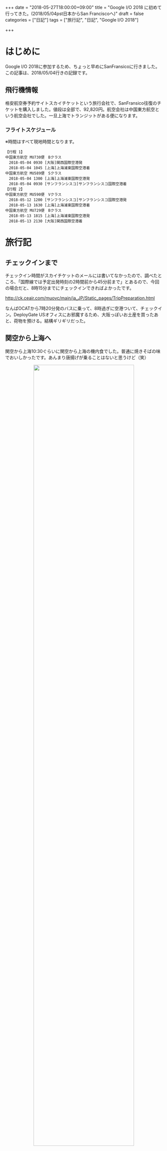 +++
date = "2018-05-27T18:00:00+09:00"
title = "Google I/O 2018 に初めて行ってきた。(2018/05/04pst日本からSan Franciscoへ)"
draft = false
categories = ["日記"]
tags = ["旅行記", "日記", "Google I/O 2018"]

+++

# はじめに

Google I/O 2018に参加するため、ちょっと早めにSanFransicoに行きました。
この記事は、2018/05/04行きの記録です。


## 飛行機情報

格安航空券予約サイトスカイチケットという旅行会社で、SanFransico往復のチケットを購入しました。値段は全部で、92,820円。航空会社は中国東方航空という航空会社でした。一旦上海でトランジットがある便になります。

### フライトスケジュール
※時間はすべて現地時間となります。

```
【行程 1】
中国東方航空 MU730便　Bクラス 
　2018-05-04 0930 [大阪]関西国際空港発
　2018-05-04 1045 [上海]上海浦東国際空港着
中国東方航空 MU589便　Sクラス 
　2018-05-04 1300 [上海]上海浦東国際空港発
　2018-05-04 0930 [サンフランシスコ]サンフランシスコ国際空港着
【行程 2】
中国東方航空 MU590便　Vクラス 
　2018-05-12 1200 [サンフランシスコ]サンフランシスコ国際空港発
　2018-05-13 1630 [上海]上海浦東国際空港着
中国東方航空 MU729便　Bクラス 
　2018-05-13 1815 [上海]上海浦東国際空港発
　2018-05-13 2130 [大阪]関西国際空港着
```

# 旅行記
## チェックインまで

チェックイン時間がスカイチケットのメールには書いてなかったので、調べたところ、「国際線では予定出発時刻の2時間前から45分前まで」とあるので、今回の場合だと、8時15分までにチェックインできればよかったです。

http://ck.ceair.com/muovc/main/ja_JP/Static_pages/TripPreparation.html


なんばOCATから7時20分発のバスに乗って、8時過ぎに空港ついて、チェックイン。DeployGate USオフィスにお邪魔するため、大阪っぽいお土産を買ったあと、荷物を預ける。結構ギリギリだった。

## 関空から上海へ

関空から上海10:30ぐらいに関空から上海の機内食でした。普通に焼きそばの味でおいしかったです。あんまり唐揚げが乗ることはないと思うけど（笑）

<div align="center">
<img width="80%" src="/images/2018/05/googleio-20180504/IMG_1949.jpg"/>
</div>

機内で日本語を話すことが出来るのはCAさんは、2名とのこと。ちょっと安心。

機内食が配られた時は、英語で飲み物はどれがいいか聞かれて、
機内食は1種類だけだったので、とくにどっちがいいかみたいなことはきかれなかった。

2時間15分のフライトのあと、現地時間10:50ぐらいに上海に到着。


<div align="center">
<img width="80%" src="/images/2018/05/googleio-20180504/IMG_1950.jpg" />
</div>

## 上海からSanFransicoへ

上海で乗り換えです。
中国人に間違えられることが多かったですねｗ欧米の人には英語で、いってらっしゃいみたいなこと言ってるが、自分が降りるとき、中国語で言われました。

Transferの向きに従って行きます。

<div align="center">
<img width="80%" src="/images/2018/05/googleio-20180504/IMG_1952.jpg" />
</div>

<div align="center">
<img width="80%" src="/images/2018/05/googleio-20180504/IMG_1953.jpg" />
</div>

ここで、ちょっと写真がぶれてますが、右側が自分でトランジット手続きをする場所、左側が人が手続きをしてくれる場所になり、僕は右側の自動のレーンに案内されましたが、いざ自動をやってみると、エラーになり、左側の人が手続きする方に並び直されました。やることはパスポートスキャンして、チケットスキャンして、顔写真とるぐらいだったのですが。

<div align="center">
<img width="80%" src="/images/2018/05/googleio-20180504/IMG_1954.jpg" />
</div>

そのあと、セキュリティゲートで荷物検査です。
ベルトもはずせと言われました。
ペットボトルがあったら、ゲート前に捨てる必要がありそうでした。

<div align="center">
<img width="80%" src="/images/2018/05/googleio-20180504/IMG_1955.jpg" />
</div>
<div align="center">
<img width="80%" src="/images/2018/05/googleio-20180504/IMG_1956.jpg" />
</div>
<div align="center">
<img width="80%" src="/images/2018/05/googleio-20180504/IMG_1957.jpg" />
</div>

ゲート通過したら、搭乗口を確認して時間まで待ちます。

<div align="center">
<img width="80%" src="/images/2018/05/googleio-20180504/IMG_1958.jpg" />
</div>

そろそろ時間かなと思ったころに、列が二列になっていて、なんの列か聞いたらSFO行きの列だったので慌てて並びましたが、無事乗ることができました。

<div align="center">
<img width="80%" src="/images/2018/05/googleio-20180504/IMG_1961.jpg" />
</div>


## 上海からSFOへ

３，４，３列の大きな飛行機で、僕は４列の左通路側でした。

<div align="center">
<img width="80%" src="/images/2018/05/googleio-20180504/IMG_1962.jpg" />
</div>

USBの接続口がありました。携帯の充電ができました。

<div align="center">
<img width="80%" src="/images/2018/05/googleio-20180504/IMG_1963.jpg" />
</div>

モニタ周り全体はこんな感じ。
<div align="center">
<img width="80%" src="/images/2018/05/googleio-20180504/IMG_1964.jpg" />
</div>

さて、寝る準備です。完全に不審者ですねｗ
<div align="center">
<img width="80%" src="/images/2018/05/googleio-20180504/IMG_1968.jpg" />
</div>

食事は３食出ました。時間はたぶん４時間後ずつぐらいだと思いますが、はっきりと分かりません。

<div align="center">
<img width="80%" src="/images/2018/05/googleio-20180504/IMG_1969.jpg" />
</div>

<div align="center">
<img width="80%" src="/images/2018/05/googleio-20180504/IMG_1974.jpg" />
</div>

<div align="center">
<img width="80%" src="/images/2018/05/googleio-20180504/IMG_1976.jpg" />
</div>

飛行機の中のwifiについてですが、中国東方航空はフリーwifiはあるにはありました。
座席番号と、パスポートの下4桁(ID と書かれていて、一瞬なんの番号かわからなかった。)を入力すれば、ネットに繋がるのは繋がりますが、めちゃくちゃ遅いし、それに中国なのでグレートファイアウォールの影響で、google やLINEが使えなかった。。ので、ネットは期待しない方がいい。

<div align="center">
<img width="80%" src="/images/2018/05/googleio-20180504/IMG_1970.png" />
</div>

<div align="center">
<img width="80%" src="/images/2018/05/googleio-20180504/IMG_1971.png" />
</div>

<div align="center">
<img width="80%" src="/images/2018/05/googleio-20180504/IMG_1972.png" />
</div>

<div align="center">
<img width="80%" src="/images/2018/05/googleio-20180504/IMG_1973.png" />
</div>

おとなしく映画を2本と少しみました。ナミヤ雑貨店の奇跡、打ち上げ花火下から見るか上からみるかを全部みて、スターウォーズラストジェダイは途中まで。

SFO空港に着きました。たぶん全部で2時間ぐらいしか寝れなくて、めっちゃ眠かったです。
5/4 9時pst 12℃でちょっと寒かったです。

<div align="center">
<img width="80%" src="/images/2018/05/googleio-20180504/IMG_1979.jpg" />
</div>
<div align="center">
<img width="80%" src="/images/2018/05/googleio-20180504/IMG_1980.jpg" />
</div>

## SFOの税関にて

税関では、9:30ぐらいについて、1時間ぐら並びました。その間に、税関申告書の書き方が分からなかったので、機内はネット使えないし、結局SFO空港のWifiを使って調べて書きました。

カップラーメンとかお菓子などのお土産を持ってきていたため、
> I am briging foods
のところにチェックをいれ、裏面に何を、どのくらいの金額分もってきたか詳細を書くみたいでした。

<div align="center">
<img width="80%" src="/images/2018/05/googleio-20180504/IMG_1982.jpg" />
</div>

<div align="center">
<img width="80%" src="/images/2018/05/googleio-20180504/IMG_1981.jpg" />
</div>

調べてると、カップラーメンはアメリカに持ち込んではダメそう？という記事を見つけましたが、結果的に大丈夫でした。

並んでると、前の人とかは1人10分以上かかってたり、カメラ禁止マークを見せて、are you understand?と税関の人に怒られてたりしてた人がいたりしたのを見て内心超ビビって、英語で聞かれることを練習してましたが、僕の番になり、税関の人が申告書みて

> Food がありますか？

日本語で聞かれたので、びっくりしたと同時に少し安心しました。

日本語に興味があったようで、ちょっと雑談で、
> Food  is 食べ物or食べる？どっち？
と聞かれ、

Tabemono is nounって答えたら nowって聞こえたのか通じてなくて、まぁいいっかってなりましたｗ

あとは指紋をとるとき、親指以外の4本を当てて、次に、おやゆびって言われたのでおやゆびあてて、反対の指も同様にした。

指紋が終わったら、食べ物はなに？っめ日本語で聞かれたので、instant nododleって言ったら、種類は何？豚？牛？っめ日本語で聞かれたので、idont know って言ったら、you don’t know ♪って軽く言われて、最後に
Vacation ？Business ？って聞かれたので、vacation って言って、終了でした。

税関は思ったほど怖くはなかったけど、人によるのかなぁと言う感じでした。


<div align="center">
<img width="80%" src="/images/2018/05/googleio-20180504/IMG_1983.jpg" />
</div>

<div align="center">
<img width="80%" src="/images/2018/05/googleio-20180504/IMG_1986.jpg" />
</div>

## SFOからSIMゲットするまで

無事に税関を抜けて、次はSIMゲットしに行きました。

SFOのとなりの駅のSan Bruno stationからのt-mobileが近そうだったので、まずはそこに行きました。

BARTという電車で移動するのですが、そこでCLIPPERカードというICOCCAやSUICAみたいなカードをゲットしました。自動販売機でゲットできます。買い方はややこしいかもですが、ちゃんと自動販売機の案内に従って進めばちゃんと買えました。

<div align="center">
<img width="80%" src="/images/2018/05/googleio-20180504/IMG_2007.jpg" />
</div>

<div align="center">
<img width="80%" src="/images/2018/05/googleio-20180504/IMG_1989.jpg" />
</div>

BARTはこんな電車でした。

<div align="center">
<img width="80%" src="/images/2018/05/googleio-20180504/IMG_1991.jpg" />
</div>

<div align="center">
<img width="80%" src="/images/2018/05/googleio-20180504/IMG_1992.jpg" />
</div>

San Bruno駅です。

<div align="center">
<img width="80%" src="/images/2018/05/googleio-20180504/IMG_1995.jpg" />
</div>

ショッピングモールがあって、

<div align="center">
<img width="80%" src="/images/2018/05/googleio-20180504/IMG_1996.jpg" />
</div>

2階にT-Mobileを発見しました。

<div align="center">
<img width="80%" src="/images/2018/05/googleio-20180504/IMG_1997.jpg" />
</div>


Can I get prepaid SIM card?っめ言ったら、何日滞在するか聞かれて、おススメ商品言われたまま、3Gのやつで、電話番号もあり、3G超えてもテキストメッセージを送ることができるやつを買った。US滞在期間中、それで十分たりました。
セットアップしてくれて、電話がかかるとこまで確認してくれて、もともと入ってたSIMは貼り付けてくれるし、たぶん最初に声かけてから15分はかかってないと思う。
セットアップ中にどこから来たのか、日本って言ったら、知り合い東京や大阪にいるよって。そして、日本のどこ？って聞かれたから、大阪って言った。
バケイションって言ったから、どこ行くの？って聞かれて、サンフランシスコ市内とかマウンテンビューとか言っといた

<div align="center">
<img width="80%" src="/images/2018/05/googleio-20180504/IMG_1998.jpg" />
</div>


初めてUSのスタバで買ったときのコーヒーです。

<div align="center">
<img width="80%" src="/images/2018/05/googleio-20180504/IMG_2002.jpg" />
</div>

<blockquote class="twitter-tweet" data-lang="ja"><p lang="ja" dir="ltr">ローカルなスタバに来たけど、早すぎて聞き取れん。。ブラックコーヒーが良かったのに砂糖入ってる。 (@ Starbucks in San Bruno, CA) <a href="https://t.co/5ob9iLsSQB">https://t.co/5ob9iLsSQB</a></p>&mdash; yasi kawamoto (@kwmt27) <a href="https://twitter.com/kwmt27/status/992482307213848577?ref_src=twsrc%5Etfw">2018年5月4日</a></blockquote>
<script async src="https://platform.twitter.com/widgets.js" charset="utf-8"></script>




## SIMゲットしたので、San BrunoからMountainViewに向かう

San Brunoの駅構内です。BARTの駅はだいたいこんな感じでした。

<div align="center">
<img width="80%" src="/images/2018/05/googleio-20180504/IMG_2003.jpg" />
</div>

San Bruno から Mountain Viewに向かおうと思ってbartに乗って次の駅のミルブレーについて、乗り換えが必要なのを忘れてて、san brunoに引き返してしまった。
そのあとミルブレーもどって乗り換えようとしたのはいいが、1時間に1本ぐらいで、クリッパーにチャージするのをもたもたしてたら、発車してしまった。1時間に1本ぐらいってのを知らなかったので、すぐ来るやろうくらいの感覚やった。

トイレに行きたくなったけど、bartの改札の中しかなく、すでに改札を出てしまっていたので、借りることができるか聞けず我慢しました。

カルトレインの時刻表と運賃表

<div align="center">
<img width="80%" src="/images/2018/05/googleio-20180504/IMG_2004.jpg" />
</div>

現地ではよくわかってなかったけど、MillbraeからMountain ViewはClipper　Cardで$7.70だったんですね。

カルトレインのMillbrae駅はこんな感じ

<div align="center">
<img width="80%" src="/images/2018/05/googleio-20180504/IMG_2005.jpg" />
</div>

<div align="center">
<img width="80%" src="/images/2018/05/googleio-20180504/IMG_2006.jpg" />
</div>

<div align="center">
<img width="80%" src="/images/2018/05/googleio-20180504/IMG_2010.jpg" />
</div>

<div align="center">
<img width="80%" src="/images/2018/05/googleio-20180504/IMG_2011.jpg" />
</div>

<div align="center">
<img width="80%" src="/images/2018/05/googleio-20180504/IMG_2014.jpg" />
</div>
ミルブレーからカルトレイン乗った。乗り方はクリッパー持ってる場合は、ピッとして、降りる時にピッとするみたい。
二階席も座れた。

MountainViewに到着

<div align="center">
<img width="80%" src="/images/2018/05/googleio-20180504/IMG_2020.jpg" />
</div>

<div align="center">
<img width="80%" src="/images/2018/05/googleio-20180504/IMG_2018.jpg" />
</div>

チェックインが16時ぐらいで、Mountain Viewについたのが15時だったのとトイレ行きたかったので、駅前のSUBWAYに入ったが、トイレはStaff Onlyで借りれなかった。
日本でもSUBWAY行ったことなかったのでシステムがわからなかったが、セット的なものを頼んだのだが、たぶんドリンクを取りわすれたんだと思う。

<div align="center">
<img width="80%" src="/images/2018/05/googleio-20180504/IMG_2022.jpg" />
</div>

16時近くなったので、Airbnbの宿まで歩いて行こうとして、道が行き止まりだったりして、迷子になってしまった・・・ので、始めてUberを呼んだ。

<div align="center">
<img width="80%" src="/images/2018/05/googleio-20180504/IMG_2023.jpg" />
</div>

昼間だったけど、人が歩いてないし、めっちゃ怖かったです。実際は慣れてないだけだったっぽいのですが。

<div align="center">
<img width="80%" src="/images/2018/05/googleio-20180504/IMG_2024.jpg" />
</div>


Uberで指定した地図が少し違くて、ホストに連絡したら違うっぽかったのですが、アメリカの住所の読み方がわからってなくて、ここでも道に迷ってなかなかたどり着けませんでした。。

探している途中で犬の散歩をしているカップルがいたので、道をたずねたけど、GoogleMapで調べてくれてここだから、ここを真っすぐ行って左に曲がるんだよっといわれたけど、そこはさっき行って違う場所だったので、それを伝えようとしたが伝えきれず、お礼を言って立ち去ろうとしたら、

> I hope you can find it

とか優しい言葉をかけてくれて、めっちゃ嬉しかったです。

たぶん２，３０分まよったあげく、ホストの旦那さんがわかりやすい道まで出てきてくれて、ようやくたどり着きました。

<div align="center">
<img width="80%" src="/images/2018/05/googleio-20180504/IMG_2025.jpg" />
</div>

たしかこの日は時間も遅かったし、SUBWAYでたべたのが夜ご飯になったと思います。


## 寝る前に

T-mobileの残り容量とか確認したくなっていろいろ調べてたっぽいです。
サインアップしたらいいのかな？と思ったら、このプランではできなかったけど、phone アプリで#932# と打ってコールすればよかったです。
https://support.t-mobile.com/docs/DOC-1286



# KPT

## Keep
- 飛行機は早めにとる
  - 3/2にとった飛行機のSkyTicketの関空発の92820円は安い(高松からトランジットありで10万超えるという話を聞いた)
- 宿泊先は早めにとる
  - airbnbは3月2日にとって、一泊6500円は安かった（他の人の話を聞くと、ホテル一泊2万以上するらしい）
- 日本の朝に出発するのは良さそう
  - 日本の朝9:30出発して現地の朝9時頃について、チェックインが夕方だったのでそのまま夜まで寝なかったのは、時差ボケにあんまりならなかったのでよかった
- マスク必須
  - 飛行機内はとても乾燥したので、マスクで保湿ができたのは喉によかった。
- Clipper cardは便利
- T-mobileは3G、$30は8日間で十分だった。
- おすすめのネックピローはよかった
  - 息を吹き込むタイプではなくて、手動で空気を入れられる
  - パンパンに空気をいれるのではなく、少し空気を抜いておくと、固くなく気持ちよかった。
  - <div class="amazlet-box" style="margin-bottom:0px;"><div class="amazlet-image" style="float:left;margin:0px 12px 1px 0px;"><a href="http://www.amazon.co.jp/exec/obidos/ASIN/B01N11IO8F/kwmt27-22/ref=nosim/" name="amazletlink" target="_blank"><img src="https://images-fe.ssl-images-amazon.com/images/I/51PSRSyYltL._SL160_.jpg" alt="Jerrybox ネックピロー 旅行用 首枕 飛行機まくら トラベルピロー 旅行便利グッズ 手動プレス式膨らませる(グレー)" style="border: none;" /></a></div><div class="amazlet-info" style="line-height:120%; margin-bottom: 10px"><div class="amazlet-name" style="margin-bottom:10px;line-height:120%"><a href="http://www.amazon.co.jp/exec/obidos/ASIN/B01N11IO8F/kwmt27-22/ref=nosim/" name="amazletlink" target="_blank">Jerrybox ネックピロー 旅行用 首枕 飛行機まくら トラベルピロー 旅行便利グッズ 手動プレス式膨らませる(グレー)</a><div class="amazlet-powered-date" style="font-size:80%;margin-top:5px;line-height:120%">posted with <a href="http://www.amazlet.com/" title="amazlet" target="_blank">amazlet</a> at 18.05.29</div></div><div class="amazlet-detail">Jerrybox <br />売り上げランキング: 16,169<br /></div><div class="amazlet-sub-info" style="float: left;"><div class="amazlet-link" style="margin-top: 5px"><a href="http://www.amazon.co.jp/exec/obidos/ASIN/B01N11IO8F/kwmt27-22/ref=nosim/" name="amazletlink" target="_blank">Amazon.co.jpで詳細を見る</a></div></div></div><div class="amazlet-footer" style="clear: left"></div></div>
- スリッパ必須
  - ユニクロのスリッパ、超気持ちよかった。

## Problem
- 中国東方航空はグレートファイアーウォールでLINEやGoogle、Facebookできない
- 帰りの飛行機は疲れて飛行機の中で寝てしまい、1週間ぐらい時差ボケがなおならなかった。(朝3時起きてしまう)
- 地図上では結構遠いので、荷物が多いときはUberやLyftを使ったほうが吉
- ロープハンガーを持っていったが、airbndの宿泊先にはハンガーとかけるところがあったのでいらなかった。

## Try
- マスクは持っていく
- UberやLyftを使う
  - 特にUberよりLyftのほうが安いので、Lyftを使うといい。
  - 知り合いと乗るときは、運賃をsplitできる
- 一つの宿泊先にUS期間中ずっといるのもいいけど、別の宿泊先に変更してもいいかもしれない
  - SFとMountain Viewは1時間半ぐらいかかるため、IOがない期間ははSF市内に、IO中はMountainViewという感じに。
  - そうすると、SFの夜が楽しめるかもしれません。
